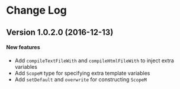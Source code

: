 Change Log
==========

Version 1.0.2.0 (2016-12-13)
----------------------------

#### New features

* Add `compileTextFileWith` and `compileHtmlFileWith` to inject extra variables
* Add `ScopeM` type for specifying extra template variables
* Add `setDefault` and `overwrite` for constructing `ScopeM`
